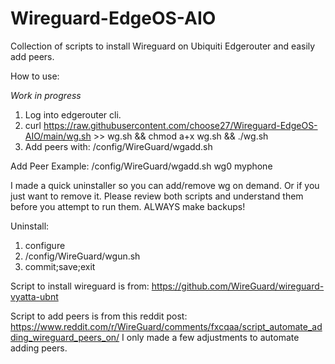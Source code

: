 # Wireguard-EdgeOS-AIO
Collection of scripts to install Wireguard on Ubiquiti Edgerouter and easily add peers.

How to use:

*Work in progress*

1. Log into edgerouter cli.
2. curl https://raw.githubusercontent.com/choose27/Wireguard-EdgeOS-AIO/main/wg.sh >> wg.sh && chmod a+x wg.sh && ./wg.sh
3. Add peers with: /config/WireGuard/wgadd.sh <wginterface> <peername> 

Add Peer Example: /config/WireGuard/wgadd.sh wg0 myphone

I made a quick uninstaller so you can add/remove wg on demand. Or if you just want to remove it. Please review both scripts and understand them before you attempt to run them. ALWAYS make backups!

Uninstall:
1. configure
2. /config/WireGuard/wgun.sh
3. commit;save;exit

Script to install wireguard is from:
https://github.com/WireGuard/wireguard-vyatta-ubnt

Script to add peers is from this reddit post:
https://www.reddit.com/r/WireGuard/comments/fxcqaa/script_automate_adding_wireguard_peers_on/
I only made a few adjustments to automate adding peers.
